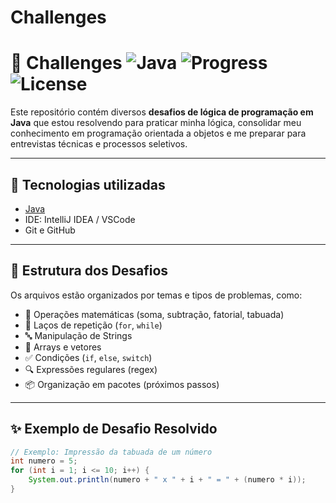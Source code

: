 # Challenges
# 🧠 Challenges ![Java](https://img.shields.io/badge/Java-%23ED8B00.svg?style=flat&logo=java&logoColor=white) ![Progress](https://img.shields.io/badge/Status-Em%20Desenvolvimento-yellow) ![License](https://img.shields.io/badge/Licença-MIT-blue)

Este repositório contém diversos **desafios de lógica de programação em Java** que estou resolvendo para praticar minha lógica, consolidar meu conhecimento em programação orientada a objetos e me preparar para entrevistas técnicas e processos seletivos.

---

## 🚀 Tecnologias utilizadas

- [Java](https://www.oracle.com/java/)
- IDE: IntelliJ IDEA / VSCode
- Git e GitHub

---

## 📂 Estrutura dos Desafios

Os arquivos estão organizados por temas e tipos de problemas, como:

- 🔢 Operações matemáticas (soma, subtração, fatorial, tabuada)
- 🔁 Laços de repetição (`for`, `while`)
- 🔤 Manipulação de Strings
- 🔡 Arrays e vetores
- ✅ Condições (`if`, `else`, `switch`)
- 🔍 Expressões regulares (regex)
- 📦 Organização em pacotes (próximos passos)

---

## ✨ Exemplo de Desafio Resolvido

```java
// Exemplo: Impressão da tabuada de um número
int numero = 5;
for (int i = 1; i <= 10; i++) {
    System.out.println(numero + " x " + i + " = " + (numero * i));
}
